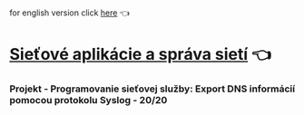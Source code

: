for english version click [here](README-en.md) :point_left:

# [Sieťové aplikácie a správa sietí](https://www.fit.vut.cz/study/course/12786/.cs) :point_left:

### Projekt - Programovanie sieťovej služby: Export DNS informácií pomocou protokolu Syslog - 20/20
